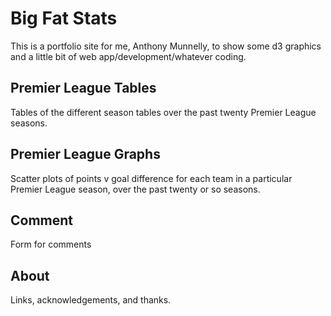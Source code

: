 # Big Fat Stats

This is a portfolio site for me, Anthony Munnelly, to show some d3 graphics and a little bit of web app/development/whatever coding.

## Premier League Tables

Tables of the different season tables over the past twenty Premier League seasons.

## Premier League Graphs

Scatter plots of points v goal difference for each team in a particular Premier League season, over the past twenty or so seasons.

## Comment

Form for comments

## About

Links, acknowledgements, and thanks.
